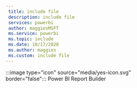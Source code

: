 ```yaml
---
 title: include file
 description: include file
 services: powerbi
 author: maggiesMSFT
 ms.service: powerbi
 ms.topic: include
 ms.date: 10/17/2020
 ms.author: maggies
 ms.custom: include file
---
```


:::image type="icon" source="media/yes-icon.svg" border="false":::&nbsp;Power&nbsp;BI&nbsp;Report&nbsp;Builder